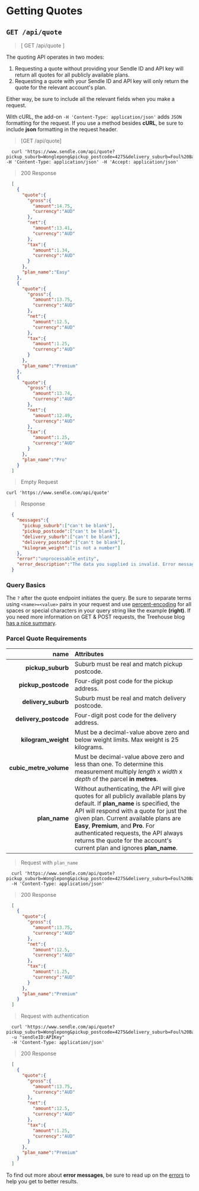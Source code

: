 # Getting Quotes
## `GET /api/quote`

> [ GET /api/quote ]

The quoting API operates in two modes:

1. Requesting a quote without providing your Sendle ID and API key will return all quotes for all publicly available plans.
2. Requesting a quote with your Sendle ID and API key will only return the quote for the relevant account's plan.

Either way, be sure to include all the relevant fields when you make a request.

<aside class="notice">With cURL, the add-on <code>-H 'Content-Type: application/json'</code> adds <code>JSON</code> formatting for the request. If you use a method besides <strong>cURL</strong>, be sure to include <strong>json</strong> formatting in the request header.</aside>

> [GET /api/quote]

```shell
  curl 'https://www.sendle.com/api/quote?pickup_suburb=Wonglepong&pickup_postcode=4275&delivery_suburb=Foul%20Bay&delivery_postcode=5577&kilogram_weight=2.0&cubic_metre_volume=0.01' -H 'Content-Type: application/json' -H 'Accept: application/json'
```

> 200 Response

```json
  [
    {
      "quote":{
        "gross":{
          "amount":14.75,
          "currency":"AUD"
        },
        "net":{
          "amount":13.41,
          "currency":"AUD"
        },
        "tax":{
          "amount":1.34,
          "currency":"AUD"
        }
      },
      "plan_name":"Easy"
    },
    {
      "quote":{
        "gross":{
          "amount":13.75,
          "currency":"AUD"
        },
        "net":{
          "amount":12.5,
          "currency":"AUD"
        },
        "tax":{
          "amount":1.25,
          "currency":"AUD"
        }
      },
      "plan_name":"Premium"
    },
    {
      "quote":{
        "gross":{
          "amount":13.74,
          "currency":"AUD"
        },
        "net":{
          "amount":12.49,
          "currency":"AUD"
        },
        "tax":{
          "amount":1.25,
          "currency":"AUD"
        }
      },
      "plan_name":"Pro"
    }
  ]
```

> Empty Request

```shell
curl 'https://www.sendle.com/api/quote'
```
> Response 

```json
  {
    "messages":{
      "pickup_suburb":["can't be blank"],
      "pickup_postcode":["can't be blank"],
      "delivery_suburb":["can't be blank"],
      "delivery_postcode":["can't be blank"],
      "kilogram_weight":["is not a number"]
    },
    "error":"unprocessable_entity",
    "error_description":"The data you supplied is invalid. Error messages are in the messages section. Please fix those fields and try again."
  }
```

### Query Basics

The `?` after the quote endpoint initiates the query. Be sure to separate terms using `<name>=<value>` pairs in your request and use [percent-encoding](https://en.wikipedia.org/wiki/Percent-encoding#Percent-encoding_reserved_characters) for all spaces or special characters in your query string like the example <strong>(right)</strong>. If you need more information on GET & POST requests, the Treehouse blog <a href="http://blog.teamtreehouse.com/the-definitive-guide-to-get-vs-post">has a nice summary</a>. 

### Parcel Quote Requirements

| name | Attributes |
|------:|:-----------|
**pickup_suburb** | Suburb must be real and match pickup postcode.
**pickup_postcode** | Four-digit post code for the pickup address.
**delivery_suburb** | Suburb must be real and match delivery postcode.
**delivery_postcode** | Four-digit post code for the delivery address.
**kilogram_weight** | Must be a decimal-value above zero and below weight limits.  Max weight is 25 kilograms.
**cubic_metre_volume** | Must be decimal-value above zero and less than one.  To determine this measurement multiply *length* x *width* x *depth* of the parcel **in metres**.
**plan_name** | Without authenticating, the API will give quotes for all publicly available plans by default. If **plan_name** is specified, the API will respond with a quote for just the given plan. Current available plans are **Easy**, **Premium**, and **Pro**. For authenticated requests, the API always returns the quote for the account's current plan and ignores **plan_name**.

> Request with `plan_name`

```shell
  curl 'https://www.sendle.com/api/quote?pickup_suburb=Wonglepong&pickup_postcode=4275&delivery_suburb=Foul%20Bay&delivery_postcode=5577&kilogram_weight=2.0&cubic_metre_volume=0.01&plan_name=Premium'
  -H 'Content-Type: application/json'
```

> 200 Response

```json
  [
    {
      "quote":{
        "gross":{
          "amount":13.75,
          "currency":"AUD"
        },
        "net":{
          "amount":12.5,
          "currency":"AUD"
        },
        "tax":{
          "amount":1.25,
          "currency":"AUD"
        }
      },
      "plan_name":"Premium"
    }
  ]
```

> Request with authentication

```shell
  curl 'https://www.sendle.com/api/quote?pickup_suburb=Wonglepong&pickup_postcode=4275&delivery_suburb=Foul%20Bay&delivery_postcode=5577&kilogram_weight=2.0&cubic_metre_volume=0.01'
  -u "sendleID:APIKey"
  -H 'Content-Type: application/json'
```

> 200 Response

```json
  [
    {
      "quote":{
        "gross":{
          "amount":13.75,
          "currency":"AUD"
        },
        "net":{
          "amount":12.5,
          "currency":"AUD"
        },
        "tax":{
          "amount":1.25,
          "currency":"AUD"
        }
      },
      "plan_name":"Premium"
    }
  ]
```

<aside class='warning'>To find out more about <strong>error messages</strong>, be sure to read up on the <a href="#errors">errors</a> to help you get to better results.</aside>
